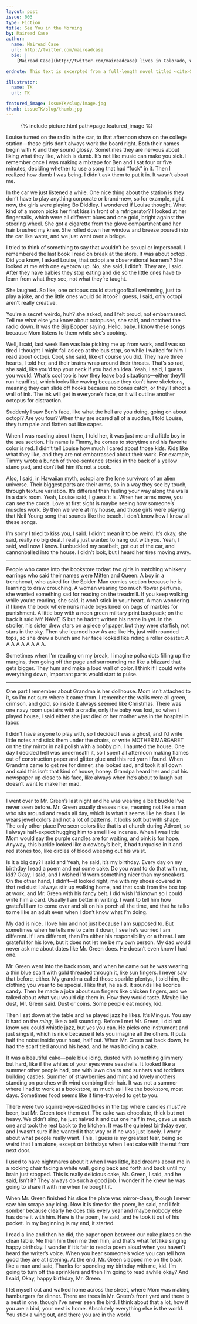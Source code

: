 ```yaml
---
layout: post
issue: 003
type: Fiction
title: See You in the Morning
by: Mairead Case
author:
  name: Mairead Case
  url: http://twitter.com/maireadcase
  bio: |
    [Mairead Case](http://twitter.com/maireadcase) lives in Colorado, where she is a PhD student at the University of Denver. Before that she lived in Chicago for a decade, where she worked in small presses, libraries, public schools, jails, at the Poetry Foundation, and as a birthday party clown.

endnote: This text is excerpted from a full-length novel titled <cite>See You in the Morning</cite>, which will be published by <em>f</em>eatherproo<em>f</em> Books in Fall 2015.

illustrator:
  name: TK
  url: TK

featured_image: issueTK/slug/image.jpg
thumb: issueTK/slug/thumb.jpg
---
```


<figure class="right">
  {% include picture.html path=page.featured_image %}
</figure>

Louise turned on the radio in the car, to that afternoon show on the college station—those girls don’t always work the board right. Both their names begin with K and they sound glossy. Sometimes they are nervous about liking what they like, which is dumb. It’s not like music can make you sick. I remember once I was making a mixtape for Ben and I sat four or five minutes, deciding whether to use a song that had “fuck” in it. Then I realized how dumb I was being. I didn’t ask them to put it in. It wasn’t about me.

In the car we just listened a while. One nice thing about the station is they don’t have to play anything corporate or brand-new, so for example, right now, the girls were playing Bo Diddley. I wondered if Louise thought, What kind of a moron picks her first kiss in front of a refrigerator? I looked at her fingernails, which were all different blues and one gold, bright against the steering wheel. She got a cigarette from the glove compartment and her hair brushed my knee. She rolled down her window and breeze poured into the car like water, and we just went over a bridge.

I tried to think of something to say that wouldn’t be sexual or impersonal. I remembered the last book I read on break at the store. It was about octopi. Did you know, I asked Louise, that octopi are observational learners? She looked at me with one eyebrow up. No, she said, I didn’t. They are, I said. After they have babies they stop eating and die so the little ones have to learn from what they see, not what they’re taught.

She laughed. So like, one octopus could start goofball swimming, just to play a joke, and the little ones would do it too? I guess, I said, only octopi aren’t really creative. 

You’re a secret weirdo, huh? she asked, and I felt proud, not embarrassed. Tell me what else you know about octopuses, she said, and notched the radio down. It was the Big Bopper saying, Hello, baby. I know these songs because Mom listens to them while she’s cooking.

Well, I said, last week Ben was late picking me up from work, and I was so tired I thought I might fall asleep at the bus stop, so while I waited for him I read about octopi. Cool, she said, like of course you did. They have three hearts, I told her, and their brains wrap around their throats. That’s so rad, she said, like you’d tap your neck if you had an idea. Yeah, I said, I guess you would. What’s cool too is how they leave bad situations—either they’ll run headfirst, which looks like waving because they don’t have skeletons, meaning they can slide off hooks because no bones catch, or they’ll shoot a wall of ink. The ink will get in everyone’s face, or it will outline another octopus for distraction.

Suddenly I saw Ben’s face, like what the hell are you doing, going on about octopi? Are you four? When they are scared all of a sudden, I told Louise, they turn pale and flatten out like capes.
	
When I was reading about them, I told her, it was just me and a little boy in the sea section. His name is Timmy, he comes to storytime and his favorite color is red. I didn’t tell Louise how much I cared about those kids. Kids like what they like, and they are not embarrassed about their work. For example, Timmy wrote a bunch of three-sentence stories in the back of a yellow steno pad, and don’t tell him it’s not a book.

Also, I said, in Hawaiian myth, octopi are the lone survivors of an alien universe. Their biggest parts are their arms, so in a way they see by touch, through texture variation. It’s different than feeling your way along the walls in a dark room. Yeah, Louise said, I guess it is. When her arms move, you can see the cords. Love at first sight is maybe seeing how someone’s muscles work. By then we were at my house, and those girls were playing that Neil Young song that sounds like the beach. I don’t know how I know all these songs.

I’m sorry I tried to kiss you, I said. I didn’t mean it to be weird. It’s okay, she said, really no big deal. I really just wanted to hang out with you. Yeah, I said, well now I know. I unbuckled my seatbelt, got out of the car, and cannonballed into the house. I didn’t look, but I heard her tires moving away. 

***

People who came into the bookstore today: two girls in matching whiskery earrings who said their names were Mitten and Queen. A boy in a trenchcoat, who asked for the Spider-Man comics section because he is learning to draw crouching. A woman wearing too much flower perfume, she wanted something sad for reading on the treadmill. If you keep walking while you’re reading, she said, it won’t stick in your heart. A man wondering if I knew the book where nuns made boys kneel on bags of marbles for punishment. A little boy with a neon green military print backpack; on the back it said MY NAME IS but he hadn’t written his name in yet. In the stroller, his sister drew stars on a piece of paper, but they were starfish, not stars in the sky. Then she learned how As are like Hs, just with rounded tops, so she drew a bunch and her face looked like riding a roller coaster: A A A A A A A A A. 

Sometimes when I’m reading on my break, I imagine polka dots filling up the margins, then going off the page and surrounding me like a blizzard that gets bigger. They hum and make a loud wall of color. I think if I could write everything down, important parts would start to pulse.

***

One part I remember about Grandma is her dollhouse. Mom isn’t attached to it, so I’m not sure where it came from. I remember the walls were all green, crimson, and gold, so inside it always seemed like Christmas. There was one navy room upstairs with a cradle, only the baby was lost, so when I played house, I said either she just died or her mother was in the hospital in labor.

I didn’t have anyone to play with, so I decided I was a ghost, and I’d write little notes and stick them under the chairs, or write MOTHER MARGARET on the tiny mirror in nail polish with a bobby pin. I haunted the house. One day I decided hell was underneath it, so I spent all afternoon making flames out of construction paper and glitter glue and this red yarn I found. When Grandma came to get me for dinner, she looked sad, and took it all down and said this isn’t that kind of house, honey. Grandpa heard her and put his newspaper up close to his face, like always when he’s about to laugh but doesn’t want to make her mad.

***

I went over to Mr. Green’s last night and he was wearing a belt buckle I’ve never seen before. Mr. Green usually dresses nice, meaning not like a man who sits around and reads all day, which is what it seems like he does. He wears jewel colors and not a lot of patterns. It looks soft but with shape. The only other place I’ve seen colors like that is at church during Advent, so I always half-expect hugging him to smell like incense. When I was little Mom would say the purple candles are for waiting, and pink is for hope. Anyway, this buckle looked like a cowboy’s belt, it had turquoise in it and red stones too, like circles of blood weeping out his waist.

Is it a big day? I said and Yeah, he said, it’s my birthday. Every day on my birthday I read a poem and eat some cake. Do you want to do that with me, kid? Okay, I said, and I wished I’d worn something nicer than my sneakers. On the other hand, I didn’t—it looked right, me with my shoes covered in that red dust I always stir up walking home, and that scab from the box top at work, and Mr. Green with his fancy belt. I did wish I’d known so I could write him a card. Usually I am better in writing. I want to tell him how grateful I am to come over and sit on his porch all the time, and that he talks to me like an adult even when I don’t know what I’m doing.

My dad is nice, I love him and not just because I am supposed to. But sometimes when he tells me to calm it down, I see he’s worried I am different. If I am different, then I’m either his responsibility or a threat. I am grateful for his love, but it does not let me be my own person. My dad would never ask me about dates like Mr. Green does. He doesn’t even know I had one.

Mr. Green went into the back room, and when he came out he was wearing a thin blue scarf with gold threaded through it, like sun fingers. I never saw that before, either. My grandma called those sparkle-plentys, I told him, the clothing you wear to be special. I like that, he said. It sounds like licorice candy. Then he made a joke about sun fingers like chicken fingers, and we talked about what you would dip them in. How they would taste. Maybe like dust, Mr. Green said. Dust or coins. Some people eat money, kid.

Then I sat down at the table and he played jazz he likes. It’s Mingus. You say it hard on the <em>ming</em>, like a bell sounding. Before I met Mr. Green, I did not know you could whistle jazz, but yes you can. He picks one instrument and just sings it, which is nice because it lets you imagine all the others. It puts half the noise inside your head, half out. When Mr. Green sat back down, he had the scarf tied around his head, and he was holding a cake.

It was a beautiful cake—pale blue icing, dusted with something glimmery but hard, like if the whites of your eyes were seashells. It looked like a summer other people had, one with lawn chairs and sunhats and toddlers building castles. Summer of strawberries and mint and lovely mothers standing on porches with wind combing their hair. It was not a summer where I had to work at a bookstore, as much as I like the bookstore, most days. Sometimes food seems like it time-traveled to get to you.

There were two squirrel-eye-sized holes in the top where candles must’ve been, but Mr. Green took them out. The cake was chocolate, thick but not heavy. We didn’t sing, he just halved it and cut one half in two, gave us each one and took the rest back to the kitchen. It was the quietest birthday ever, and I wasn’t sure if he wanted it that way or if he was just lonely. I worry about what people really want. This, I guess is my greatest fear, being so weird that I am alone, except on birthdays when I eat cake with the nut from next door.

I used to have nightmares about it when I was little, bad dreams about me in a rocking chair facing a white wall, going back and forth and back until my brain just stopped. This is really delicious cake, Mr. Green, I said, and he said, Isn’t it? They always do such a good job. I wonder if he knew he was going to share it with me when he bought it.

When Mr. Green finished his slice the plate was mirror-clean, though I never saw him scrape any icing. Now it is time for the poem, he said, and I felt somber because clearly he does this every year and maybe nobody else has done it with him. Here is the poem, he said, and he took it out of his pocket. In my beginning is my end, it started.

I read a line and then he did, the paper open between our cake plates on the clean table. Me then him then me then him, and that’s what felt like singing happy birthday. I wonder if it’s fair to read a poem aloud when you haven’t heard the writer’s voice. When you hear someone’s voice you can tell how good they are at listening. At the end, Mr. Green clapped me on the back like a man and said, Thanks for spending my birthday with me, kid. I’m going to turn off the sprinklers and then I’m going to read awhile okay? And I said, Okay, happy birthday, Mr. Green.

I let myself out and walked home across the street, where Mom was making hamburgers for dinner. There are trees in Mr. Green’s front yard and there is a nest in one, though I’ve never seen the bird. I think about that a lot, how if you are a bird, your nest is home. Absolutely everything else is the world. You stick a wing out, and there you are in the world.

